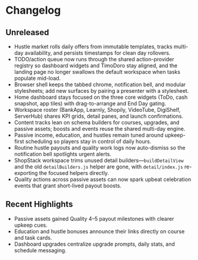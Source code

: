 # Changelog

## Unreleased
- Hustle market rolls daily offers from immutable templates, tracks multi-day availability, and persists timestamps for clean day rollovers.
- TODO/action queue now runs through the shared action-provider registry so dashboard widgets and TimoDoro stay aligned, and the landing page no longer swallows the default workspace when tasks populate mid-load.
- Browser shell keeps the tabbed chrome, notification bell, and modular stylesheets; add new surfaces by pairing a presenter with a stylesheet.
- Home dashboard stays focused on the three core widgets (ToDo, cash snapshot, app tiles) with drag-to-arrange and End Day gating.
- Workspace roster (BankApp, Learnly, Shopily, VideoTube, DigiShelf, ServerHub) shares KPI grids, detail panes, and launch confirmations.
- Content tracks lean on schema builders for courses, upgrades, and passive assets; boosts and events reuse the shared multi-day engine.
- Passive income, education, and hustles remain tuned around upkeep-first scheduling so players stay in control of daily hours.
- Routine hustle payouts and quality work logs now auto-dismiss so the notification bell spotlights urgent alerts.
- ShopStack workspace trims unused detail builders—`buildDetailView` and the old `detailBuilders.js` helper are gone, with `detail/index.js` re-exporting the focused helpers directly.
- Quality actions across passive assets can now spark upbeat celebration events that grant short-lived payout boosts.

## Recent Highlights
- Passive assets gained Quality 4–5 payout milestones with clearer upkeep cues.
- Education and hustle bonuses announce their links directly on course and task cards.
- Dashboard upgrades centralize upgrade prompts, daily stats, and schedule messaging.
